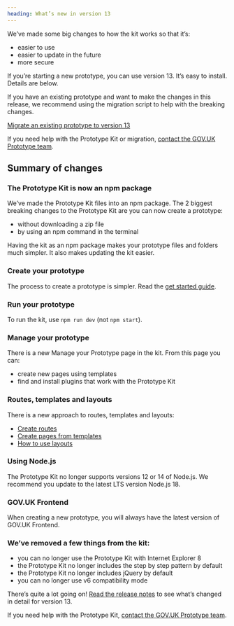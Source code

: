```yaml
---
heading: What’s new in version 13
---
```


We’ve made some big changes to how the kit works so that it’s:
- easier to use
- easier to update in the future
- more secure

If you’re starting a new prototype, you can use version 13. It’s easy to install. Details are below.

If you have an existing prototype and want to make the changes in this release, we recommend using the migration script to help with the breaking changes.

[Migrate an existing prototype to version 13](./migrate-an-existing-prototype)

If you need help with the Prototype Kit or migration, [contact the GOV.UK Prototype team](./support).

## Summary of changes

### The Prototype Kit is now an npm package

We’ve made the Prototype Kit files into an npm package. The 2 biggest breaking changes to the Prototype Kit are you can now create a prototype:
- without downloading a zip file
- by using an npm command in the terminal

Having the kit as an npm package makes your prototype files and folders much simpler. It also makes updating the kit easier.

### Create your prototype

The process to create a prototype is simpler. Read the [get started guide](./create-new-prototype).

### Run your prototype

To run the kit, use `npm run dev` (not `npm start`).

### Manage your prototype

There is a new Manage your Prototype page in the kit. From this page you can:
- create new pages using templates
- find and install plugins that work with the Prototype Kit

### Routes, templates and layouts

There is a new approach to routes, templates and layouts:

- [Create routes](./create-routes)
- [Create pages from templates](./create-pages-from-templates)
- [How to use layouts](./how-to-use-layouts)

### Using Node.js

The Prototype Kit no longer supports versions 12 or 14 of Node.js. We recommend you update to the latest LTS version Node.js 18.

### GOV.UK Frontend
When creating a new prototype, you will always have the latest version of GOV.UK Frontend.

### We’ve removed a few things from the kit:

- you can no longer use the Prototype Kit with Internet Explorer 8
- the Prototype Kit no longer includes the step by step pattern by default
- the Prototype Kit no longer includes jQuery by default
- you can no longer use v6 compatibility mode

There’s quite a lot going on! [Read the release notes](https://github.com/alphagov/govuk-prototype-kit/releases/tag/v13.0.0) to see what’s changed in detail for version 13.

If you need help with the Prototype Kit, [contact the GOV.UK Prototype team](./support).